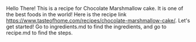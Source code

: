 Hello There! 
This is a recipe for Chocolate Marshmallow cake. It is one of the best foods in the world! Here is the recipe link https://www.tasteofhome.com/recipes/chocolate-marshmallow-cake/. Let's get started!
Go to ingredients.md to find the ingredients, and go to recipe.md to find the steps. 
